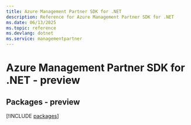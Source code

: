 ```yaml
---
title: Azure Management Partner SDK for .NET
description: Reference for Azure Management Partner SDK for .NET
ms.date: 06/13/2025
ms.topic: reference
ms.devlang: dotnet
ms.service: managementpartner
---
```

# Azure Management Partner SDK for .NET - preview
## Packages - preview
[!INCLUDE [packages](management-partner-index.md)]